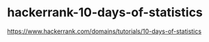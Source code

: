 # hackerrank-10-days-of-statistics
https://www.hackerrank.com/domains/tutorials/10-days-of-statistics
